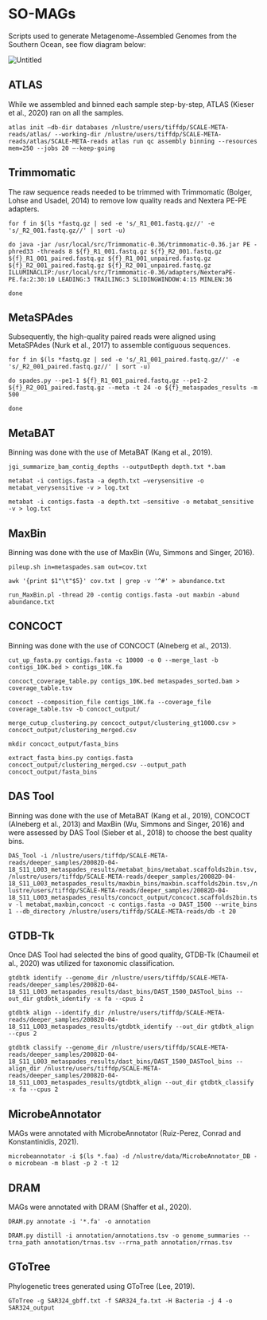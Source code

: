 # SO-MAGs
Scripts used to generate Metagenome-Assembled Genomes from the Southern Ocean, see flow diagram below:

![Untitled](https://user-images.githubusercontent.com/84008482/136346041-0652c7c6-72dc-4a9d-aec3-2c24ee4f41fd.png)

## ATLAS
While we assembled and binned each sample step-by-step, ATLAS (Kieser et al., 2020) ran on all the samples.

`atlas init –db-dir databases /nlustre/users/tiffdp/SCALE-META-reads/atlas/ --working-dir /nlustre/users/tiffdp/SCALE-META-reads/atlas/SCALE-META-reads
atlas run qc assembly binning --resources mem=250 --jobs 20 –-keep-going`

## Trimmomatic
The raw sequence reads needed to be trimmed with Trimmomatic (Bolger, Lohse and Usadel, 2014) to remove low quality reads and Nextera PE-PE adapters.

`for f in $(ls *fastq.gz | sed -e 's/_R1_001.fastq.gz//' -e 's/_R2_001.fastq.gz//' | sort -u)`

`do java -jar /usr/local/src/Trimmomatic-0.36/trimmomatic-0.36.jar PE -phred33 -threads 8 ${f}_R1_001.fastq.gz ${f}_R2_001.fastq.gz ${f}_R1_001_paired.fastq.gz ${f}_R1_001_unpaired.fastq.gz ${f}_R2_001_paired.fastq.gz ${f}_R2_001_unpaired.fastq.gz ILLUMINACLIP:/usr/local/src/Trimmomatic-0.36/adapters/NexteraPE-PE.fa:2:30:10 LEADING:3 TRAILING:3 SLIDINGWINDOW:4:15 MINLEN:36`

`done`

## MetaSPAdes
Subsequently, the high-quality paired reads were aligned using MetaSPAdes (Nurk et al., 2017) to assemble contiguous sequences.

`for f in $(ls *fastq.gz | sed -e 's/_R1_001_paired.fastq.gz//' -e 's/_R2_001_paired.fastq.gz//' | sort -u)`

`do spades.py --pe1-1 ${f}_R1_001_paired.fastq.gz --pe1-2 ${f}_R2_001_paired.fastq.gz --meta -t 24 -o ${f}_metaspades_results -m 500`

`done`

## MetaBAT
Binning was done with the use of MetaBAT (Kang et al., 2019).

`jgi_summarize_bam_contig_depths --outputDepth depth.txt *.bam`

`metabat -i contigs.fasta -a depth.txt –verysensitive -o metabat_verysensitive -v > log.txt`

`metabat -i contigs.fasta -a depth.txt –sensitive -o metabat_sensitive -v > log.txt`

## MaxBin
Binning was done with the use of MaxBin (Wu, Simmons and Singer, 2016).

`pileup.sh in=metaspades.sam out=cov.txt`

`awk '{print $1"\t"$5}' cov.txt | grep -v '^#' > abundance.txt`

`run_MaxBin.pl -thread 20 -contig contigs.fasta -out maxbin -abund abundance.txt`

## CONCOCT
Binning was done with the use of CONCOCT (Alneberg et al., 2013).

`cut_up_fasta.py contigs.fasta -c 10000 -o 0 --merge_last -b contigs_10K.bed > contigs_10K.fa`

`concoct_coverage_table.py contigs_10K.bed metaspades_sorted.bam > coverage_table.tsv`

`concoct --composition_file contigs_10K.fa --coverage_file coverage_table.tsv -b concoct_output/`

`merge_cutup_clustering.py concoct_output/clustering_gt1000.csv > concoct_output/clustering_merged.csv`

`mkdir concoct_output/fasta_bins`

`extract_fasta_bins.py contigs.fasta concoct_output/clustering_merged.csv --output_path concoct_output/fasta_bins`

## DAS Tool
Binning was done with the use of MetaBAT (Kang et al., 2019), CONCOCT (Alneberg et al., 2013) and MaxBin (Wu, Simmons and Singer, 2016) and were assessed by DAS Tool (Sieber et al., 2018) to choose the best quality bins.

`DAS_Tool -i /nlustre/users/tiffdp/SCALE-META-reads/deeper_samples/20082D-04-18_S11_L003_metaspades_results/metabat_bins/metabat.scaffolds2bin.tsv,/nlustre/users/tiffdp/SCALE-META-reads/deeper_samples/20082D-04-18_S11_L003_metaspades_results/maxbin_bins/maxbin.scaffolds2bin.tsv,/nlustre/users/tiffdp/SCALE-META-reads/deeper_samples/20082D-04-18_S11_L003_metaspades_results/concoct_output/concoct.scaffolds2bin.tsv -l metabat,maxbin,concoct -c contigs.fasta -o DAST_1500 --write_bins 1 --db_directory /nlustre/users/tiffdp/SCALE-META-reads/db -t 20`

## GTDB-Tk
Once DAS Tool had selected the bins of good quality, GTDB-Tk (Chaumeil et al., 2020) was utilized for taxonomic classification.

`gtdbtk identify --genome_dir /nlustre/users/tiffdp/SCALE-META-reads/deeper_samples/20082D-04-18_S11_L003_metaspades_results/dast_bins/DAST_1500_DASTool_bins --out_dir gtdbtk_identify -x fa --cpus 2`

`gtdbtk align --identify_dir /nlustre/users/tiffdp/SCALE-META-reads/deeper_samples/20082D-04-18_S11_L003_metaspades_results/gtdbtk_identify --out_dir gtdbtk_align --cpus 2`

`gtdbtk classify --genome_dir /nlustre/users/tiffdp/SCALE-META-reads/deeper_samples/20082D-04-18_S11_L003_metaspades_results/dast_bins/DAST_1500_DASTool_bins --align_dir /nlustre/users/tiffdp/SCALE-META-reads/deeper_samples/20082D-04-18_S11_L003_metaspades_results/gtdbtk_align --out_dir gtdbtk_classify -x fa --cpus 2`

## MicrobeAnnotator
MAGs were annotated with MicrobeAnnotator (Ruiz-Perez, Conrad and Konstantinidis, 2021).

`microbeannotator -i $(ls *.faa) -d /nlustre/data/MicrobeAnnotator_DB -o microbean -m blast -p 2 -t 12`

## DRAM
MAGs were annotated with DRAM (Shaffer et al., 2020).

`DRAM.py annotate -i '*.fa' -o annotation`

`DRAM.py distill -i annotation/annotations.tsv -o genome_summaries --trna_path annotation/trnas.tsv --rrna_path annotation/rrnas.tsv`

## GToTree
Phylogenetic trees generated using GToTree (Lee, 2019).

`GToTree -g SAR324_gbff.txt -f SAR324_fa.txt -H Bacteria -j 4 -o SAR324_output`
